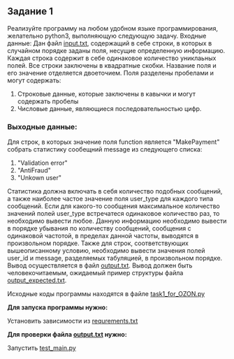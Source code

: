 ## Задание 1

Реализуйте программу на любом удобном языке программирования, желательно python3, выполняющую следующую задачу.
Входные данные:
Дан файл [input.txt](input.txt), содержащий в себе строки, в которых в случайном порядке заданы поля, несущие определенную информацию. 
Каждая строка содержит в себе одинаковое количество униклаьных полей. Все строки заключены в квадратные скобки. 
Название поля и его значение отделяется двоеточием. Поля разделены пробелами и могут содержать:
1) Строковые данные, которые заключены в кавычки и могут содержать пробелы
2) Числовые данные, являющиеся последовательностью цифр.

### Выходные данные:

Для строк, в которых значение поля function является "MakePayment" собрать статистику сообещний message из следующего списка: 
1) "Validation error" 
2) "AntiFraud" 
3) "Unkown user" 

Статистика должна включать в себя количество подобных сообщений, а также наиболее частое значение поля user_type для каждого типа сообщений. 
Если для какого-то сообщения максимальное количество значений полей user_type встречатеся одинаковое количество раз, то необходимо вывести любое.
Данную информацию необходимо вывести в порядке убывания по количеству сообщений, сообщения с одинаковой частотой, в пределах данной частоты, 
выводятся в произвольном порядке. Также для строк, соответствующих вышеописанному условию, необходимо вывести значения полей user_id и message, 
разделяемых табуляцией, в произвольном порядке. Вывод осуществляется в файл [output.txt](output.txt). Вывод должен быть человекочитаемым, 
ожидаемый пример структуры файла [output_expected.txt](output_expected.txt).

Исходные коды программы находятся в файле [task1_for_OZON.py](task1_for_OZON.py)


**Для запуска программы нужно:**

Установить зависимости из [requrements.txt](requirements.txt)


**Для проверки файла [output.txt](output.txt) нужно:**

Запустить [test_main.py](test_main.py)

